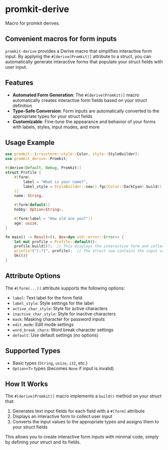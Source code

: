 # promkit-derive

Macro for promkit derives.

## Convenient macros for form inputs

`promkit-derive` provides a Derive macro that simplifies interactive form input.
By applying the `#[derive(Promkit)]` attribute to a struct,
you can automatically generate interactive forms that populate your struct fields with user input.

## Features

- **Automated Form Generation**: The `#[derive(Promkit)]` macro automatically creates
  interactive form fields based on your struct definition
- **Type-Safe Conversion**: Form inputs are automatically converted to
  the appropriate types for your struct fields
- **Customizable**: Fine-tune the appearance and behavior of your forms with labels,
  styles, input modes, and more

## Usage Example

```rust
use promkit::{crossterm::style::Color, style::StyleBuilder};
use promkit_derive::Promkit;

#[derive(Default, Debug, Promkit)]
struct Profile {
    #[form(
        label = "What is your name?",
        label_style = StyleBuilder::new().fgc(Color::DarkCyan).build(),
    )]
    name: String,

    #[form(default)]
    hobby: Option<String>,

    #[form(label = "How old are you?")]
    age: usize,
}

fn main() -> Result<(), Box<dyn std::error::Error>> {
    let mut profile = Profile::default();
    profile.build()?;  // This displays the interactive form and collects user input
    println!("{:?}", profile);  // The struct now contains the input values
    Ok(())
}
```

## Attribute Options

The `#[form(...)]` attribute supports the following options:

- `label`: Text label for the form field
- `label_style`: Style settings for the label
- `active_char_style`: Style for active characters
- `inactive_char_style`: Style for inactive characters
- `mask`: Masking character for password inputs
- `edit_mode`: Edit mode settings
- `word_break_chars`: Word break character settings
- `default`: Use default settings (no options)

## Supported Types

- Basic types (`String`, `usize`, `i32`, etc.)
- `Option<T>` types (becomes `None` if input is invalid)

## How It Works

The `#[derive(Promkit)]` macro implements a `build()` method on your struct that:

1. Generates text input fields for each field with a `#[form]` attribute
2. Displays an interactive form to collect user input
3. Converts the input values to the appropriate types and assigns them to your struct fields

This allows you to create interactive form inputs with minimal code,
simply by defining your struct and its fields.
